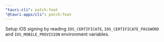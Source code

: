 ```yaml
---
"tauri-cli": patch:feat
"@tauri-apps/cli": patch:feat
---
```


Setup iOS signing by reading `IOS_CERTIFICATE`, `IOS_CERTIFICATE_PASSWORD` and `IOS_MOBILE_PROVISION` environment variables.
